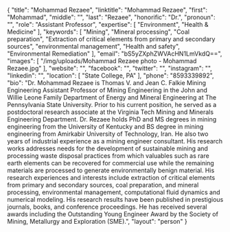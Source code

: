 {
  "title": "Mohammad Rezaee",
  "linktitle": "Mohammad Rezaee",
  "first": "Mohammad",
  "middle": "",
  "last": "Rezaee",
  "honorific": "Dr.",
  "pronoun": "",
  "role": "Assistant Professor",
  "expertise": [
    "Environment",
    "Health & Medicine"
  ],
  "keywords": [
    "Mining",
    "Mineral processing",
    "Coal preparation",
    "Extraction of critical elements from primary and secondary sources",
    "environmental management",
    "Health and safety",
    "Environmental Remediation"
  ],
  "email": "bS5yZXphZWVAcHN1LmVkdQ==",
  "images": [
    "/img/uploads/Mohammad Rezaee photo - Mohammad Rezaee.jpg"
  ],
  "website": "",
  "facebook": "",
  "twitter": "",
  "instagram": "",
  "linkedin": "",
  "location": [
    "State College, PA"
  ],
  "phone": "8593339892",
  "bio": "Dr. Mohammad Rezaee is Thomas V. and Jean C. Falkie Mining Engineering Assistant Professor of Mining Engineering in the John and Willie Leone Family Department of Energy and Mineral Engineering at The Pennsylvania State University. Prior to his current position, he served as a postdoctoral research associate at the Virginia Tech Mining and Minerals Engineering Department. Dr. Rezaee holds PhD and MS degrees in mining engineering from the University of Kentucky and BS degree in mining engineering from Amirkabir University of Technology, Iran. He also two years of industrial experience as a mining engineer consultant. His research works addresses needs for the development of sustainable mining and processing waste disposal practices from which valuables such as rare earth elements can be recovered for commercial use while the remaining materials are processed to generate environmentally benign material. His research experiences and interests include extraction of critical elements from primary and secondary sources, coal preparation, and mineral processing, environmental management, computational fluid dynamics and numerical modeling. His research results have been published in prestigious journals, books, and conference proceedings. He has received several awards including the Outstanding Young Engineer Award by the Society of Mining, Metallurgy and Exploration (SME).",
  "layout": "person"
}
